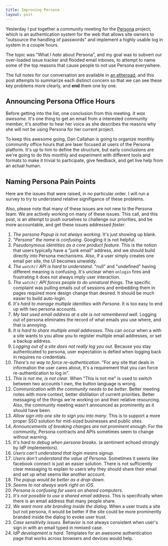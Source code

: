 ```yaml
---
title: Improving Persona
layout: post
---
```



Yesterday I put together a community meeting for the [Persona][]
project, which is an authentication system for the web that allows
site owners to "outsource the handling of passwords" and implement a
highly usable log in system in a couple hours.

[Persona]: https://login.persona.org/

The topic was "What I *hate* about Persona", and my goal was to
subvert our over-loaded issue tracker and flooded email inboxes, to
attempt to name some of the top reasons that cause people to not
use Persona everywhere.

The full notes for our conversation are available in [an etherpad][], and this
post attempts to summarize each distinct concern so that we can see these key
problems more clearly, and **end** them one by one.

[an etherpad]: https://id.etherpad.mozilla.org/why-i-hate-persona

## Announcing Persona Office Hours

Before getting into the list, one conclusion from this meeting.  *It was
awesome.*  It's one thing to get an email from a interested community member,
it's another to hear her voice as she describes the reasons why she will not
be using Persona for her current project.

To keep this awesome going, Dan Callahan is going to organize monthly
community office hours that are laser focused at users of the Persona
platform.  It's up to him to define the structure, but early conclusions
are we're going to do this monthly and experiment with different tools
and formats to make it trivial to participate, give feedback, and get
live help from an actual human.

## Naming Persona Pain Points

Here are the issues that were raised, in no particular order.  I will
run a survey to try to understand relative signifigance of these problems.

Also, please note that many of these issues are not new to the Persona
team.  We are actively working on many of these issues.  This call, and
this post, is an attempt to push ourselves to challenge our priorities,
and be more accountable, and get these issues addressed *faster*.

1.  *The persona Popup is not always working*. It's just showing up blank.
2.  *"Persona" the name is confusing*.  Googling it is not helpful.
3.  *Pseudonymous identities as a core product feature*.  This is the notion
    that users typically have a "junk email" address, and we should build
    directly into Persona mechanisms.  Also, If a user simply creates
    one email per site, the UI becomes unwieldy.
4.  *The `watch()` API is hard to understand*.  "null" and "undefined"
    having different meaning is confusing.  It's unclear when `onlogin`
    fires and frustrating it does not always imply user interaction.
5.  *The `watch()` API forces people to do unnatural things*.  The specific
    complaint was pulling emails out of sessions and embedding them
    in pages required more design change than desired.  It should be much
    easier to build auto-login.
6.  *It's hard to manage multiple identities with Persona*.  It is too
    easy to end up with two persona accounts.
7.  *My last used email address at a site is not remembered well*.  Logging
    out of persona eliminates the record of what emails you use where, and
    that is annoying.
8.  *It is hard to share multiple email addresses*.  This can occur when a
    with a site wants to you allow you to
    register multiple email addresses, or set a backup address.
9.  *Logging out of a site does not really log you out*.  Because you stay
    authenticated to persona, user expectation is defied when logging back
    in requires no credentials.
10. *There's no way to force re-authentication*.  "For any site that deals
    in information the user cares about, It's a requirement that you can
    force re-authentication to log in".
11. *This is not me, is not clear*.  When "This is not me" is used to switch
    between two accounts I own, the button language is wrong.
12. *Communication with the community needs to be better*.  Better meeting
    notes with more context, better distilation of current priorities.  Better
    messaging of the things we're working on and their relative resourcing.
    Also, the community meeting wasn't announced as prominently as it should
    have been.
13. *Allow sign into one site to sign you into many*.  This is to support
    a more proper SSO solution for mid-sized businesses and public sites.
14. *Announcements of breaking changes are not prominent enough*.  For the
    community, Persona contracts and APIs sometimes seem to change without
    warning.
15. *It's hard to debug when persona breaks*. (a sentiment echoed strongly
    by IdP implementors).
16. *Users can't understand that login means signup*.
17. *Users don't understand the value of Persona*.  Sometimes it seems like
    facebook connect is just an easier solution.  There is not sufficiently
    clear messaging to explain to users why they should share their email
    and set up what seems like another account.
18. *The popup would be better as a drop-down*.
19. *Seems to not always work right on iOS*.
20. *Persona is confusing for users on shared computers*.
21. *It's not possible to use a shared email address*.  This is specifically
    when there is an email address that many people share.
22. *We want more site branding inside the dialog*.  When a user trusts a
    site but not persona, it would be better if the site could be more
    prominently branded inside the dialog to evoke user trust.
23. *Case sensitivity issues*.  Behavior is not always consistent when
    user's sign in with an email typed in mmixed case.
24. *IdP development is hard*.  Templates for an awesome authentication
    page that works across browsers and devices would help.
